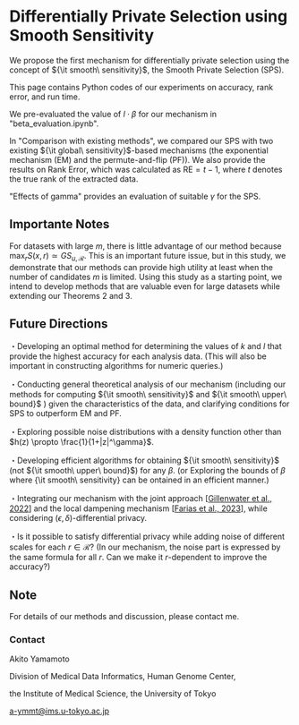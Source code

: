 # Differentially Private Selection using Smooth Sensitivity

We propose the first mechanism for differentially private selection using the concept of ${\it smooth\ sensitivity}$, the Smooth Private Selection (SPS).

This page contains Python codes of our experiments on accuracy, rank error, and run time.

We pre-evaluated the value of $l \cdot {\beta}$ for our mechanism in "beta_evaluation.ipynb".

In "Comparison with existing methods", we compared our SPS with two existing ${\it global\ sensitivity}$-based mechanisms (the exponential mechanism (EM) and the permute-and-flip (PF)). We also provide the results on Rank Error, which was calculated as $\mathrm{RE} = t - 1$, where $t$ denotes the true rank of the extracted data.

"Effects of gamma" provides an evaluation of suitable $\gamma$ for the SPS.

## Importante Notes
For datasets with large $m$, there is little advantage of our method because $\max_r S(x,r) \simeq GS_{u,\mathcal{R}}$. This is an important future issue, but in this study, we demonstrate that our methods can provide high utility at least when the number of candidates $m$ is limited. Using this study as a starting point, we intend to develop methods that are valuable even for large datasets while extending our Theorems 2 and 3.

## Future Directions

・Developing an optimal method for determining the values of $k$ and $l$ that provide the highest accuracy for each analysis data. (This will also be important in constructing algorithms for numeric queries.)

・Conducting general theoretical analysis of our mechanism (including our methods for computing ${\it smooth\ sensitivity}$ and ${\it smooth\ upper\ bound}$ ) given the characteristics of the data, and clarifying conditions for SPS to outperform EM and PF.

・Exploring possible noise distributions with a density function other than $h(z) \propto \frac{1}{1+|z|^\gamma}$.

・Developing efficient algorithms for obtaining ${\it smooth\ sensitivity}$ (not ${\it smooth\ upper\ bound}$) for any $\beta$. (or Exploring the bounds of $\beta$ where {\it smooth\ sensitivity} can be ontained in an efficient manner.)

・Integrating our mechanism with the joint approach [[Gillenwater et al., 2022](https://proceedings.mlr.press/v162/gillenwater22a.html)] and the local dampening mechanism [[Farias et al., 2023](https://link.springer.com/article/10.1007/s00778-022-00774-w)], while considering $(\epsilon,\delta)$-differential privacy.

・Is it possible to satisfy differential privacy while adding noise of different scales for each $r \in \mathcal{R}$? (In our mechanism, the noise part is expressed by the same formula for all $r$. Can we make it $r$-dependent to improve the accuracy?)

## Note

For details of our methods and discussion, please contact me.

### Contact
Akito Yamamoto

Division of Medical Data Informatics, Human Genome Center,

the Institute of Medical Science, the University of Tokyo

a-ymmt@ims.u-tokyo.ac.jp
